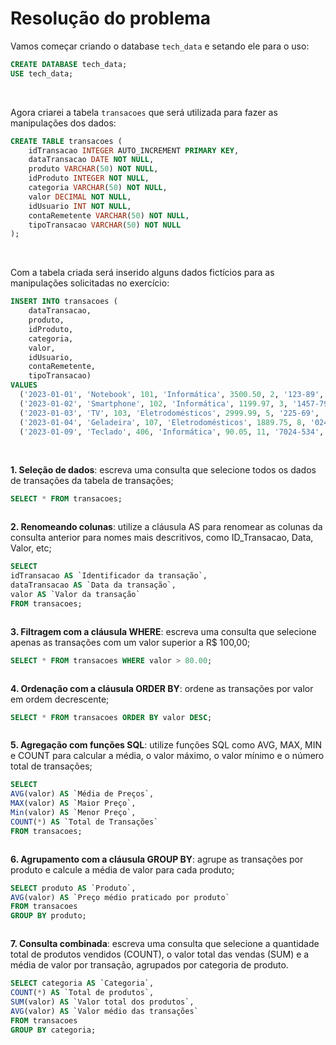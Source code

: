 # Resolução do problema

Vamos começar criando o database `tech_data` e setando ele para o uso:

```sql
CREATE DATABASE tech_data;
USE tech_data;
```

<br>

Agora criarei a tabela `transacoes` que será utilizada para fazer as manipulações dos dados:

```sql
CREATE TABLE transacoes (
    idTransacao INTEGER AUTO_INCREMENT PRIMARY KEY,
    dataTransacao DATE NOT NULL,
    produto VARCHAR(50) NOT NULL,
    idProduto INTEGER NOT NULL,
    categoria VARCHAR(50) NOT NULL,
    valor DECIMAL NOT NULL,
    idUsuario INT NOT NULL,
    contaRemetente VARCHAR(50) NOT NULL,
    tipoTransacao VARCHAR(50) NOT NULL
);
```

<br>

Com a tabela criada será inserido alguns dados fictícios para as manipulações solicitadas no exercício:

```sql
INSERT INTO transacoes (
	dataTransacao, 
	produto, 
	idProduto, 
	categoria, 
	valor, 
	idUsuario, 
	contaRemetente, 
	tipoTransacao)
VALUES
  ('2023-01-01', 'Notebook', 101, 'Informática', 3500.50, 2, '123-89', 'Debito'),
  ('2023-01-02', 'Smartphone', 102, 'Informática', 1199.97, 3, '1457-79', 'PIX'),
  ('2023-01-03', 'TV', 103, 'Eletrodomésticos', 2999.99, 5, '225-69', 'TED'),
  ('2023-01-04', 'Geladeira', 107, 'Eletrodomésticos', 1889.75, 8, '024-234', 'DOC'),
  ('2023-01-09', 'Teclado', 406, 'Informática', 90.05, 11, '7024-534', 'Debito');
```

<br>

**1. Seleção de dados**: escreva uma consulta que selecione todos os dados de transações da tabela de transações;

```sql
SELECT * FROM transacoes;
```

<img src=""/>

<br>

**2. Renomeando colunas**: utilize a cláusula AS para renomear as colunas da consulta anterior para nomes mais descritivos, como ID_Transacao, Data, Valor, etc;

```sql
SELECT 
idTransacao AS `Identificador da transação`, 
dataTransacao AS `Data da transação`, 
valor AS `Valor da transação` 
FROM transacoes;
```

<img src=""/>

<br>

**3. Filtragem com a cláusula WHERE**: escreva uma consulta que selecione apenas as transações com um valor superior a R$ 100,00;

```sql
SELECT * FROM transacoes WHERE valor > 80.00;
```

<img src=""/>

<br>

**4. Ordenação com a cláusula ORDER BY**: ordene as transações por valor em ordem decrescente;

```sql
SELECT * FROM transacoes ORDER BY valor DESC;
```

<img src=""/>

<br>

**5. Agregação com funções SQL**: utilize funções SQL como AVG, MAX, MIN e COUNT para calcular a média, o valor máximo, o valor mínimo e o número total de transações;

```sql
SELECT 
AVG(valor) AS `Média de Preços`, 
MAX(valor) AS `Maior Preço`, 
Min(valor) AS `Menor Preço`, 
COUNT(*) AS `Total de Transações` 
FROM transacoes;
```

<img src=""/>

<br>

**6. Agrupamento com a cláusula GROUP BY**: agrupe as transações por produto e calcule a média de valor para cada produto;

```sql
SELECT produto AS `Produto`, 
AVG(valor) AS `Preço médio praticado por produto`
FROM transacoes 
GROUP BY produto;
```

<img src=""/>

<br>

**7. Consulta combinada**: escreva uma consulta que selecione a quantidade total de produtos vendidos (COUNT), o valor total das vendas (SUM) e a média de valor por transação, agrupados por categoria de produto.

```sql
SELECT categoria AS `Categoria`, 
COUNT(*) AS `Total de produtos`, 
SUM(valor) AS `Valor total dos produtos`, 
AVG(valor) AS `Valor médio das transações`
FROM transacoes
GROUP BY categoria;
```

<img src=""/>

<br>
